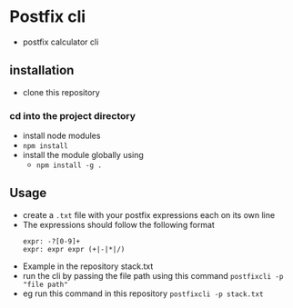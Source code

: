 # Postfix cli

- postfix calculator cli

## installation

- clone this repository

### cd into the project directory

- install node modules
- `npm install`
- install the module globally using
  - `npm install -g .`

## Usage

- create a `.txt` file with your postfix expressions each on its own line
- The expressions should follow the following format
  ```
  expr: -?[0-9]+
  expr: expr expr (+|-|*|/)
  ```
- Example in the repository
  stack.txt
- run the cli by passing the file path using this command
  `postfixcli -p "file path"`
- eg run this command in this repository `postfixcli -p stack.txt`
